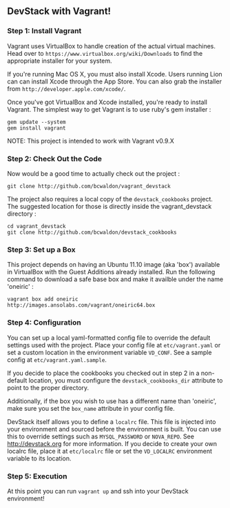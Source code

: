 ## DevStack with Vagrant!

### Step 1: Install Vagrant
Vagrant uses VirtualBox to handle creation of the actual virtual machines. Head over to `https://www.virtualbox.org/wiki/Downloads` to find the appropriate installer for your system.

If you're running Mac OS X, you must also install Xcode. Users running Lion can can install Xcode through the App Store. You can also grab the installer from `http://developer.apple.com/xcode/`.

Once you've got VirtualBox and Xcode installed, you're ready to install Vagrant. The simplest way to get Vagrant is to use ruby's gem installer :

    gem update --system
    gem install vagrant

NOTE: This project is intended to work with Vagrant v0.9.X

### Step 2: Check Out the Code
Now would be a good time to actually check out the project :

    git clone http://github.com/bcwaldon/vagrant_devstack

The project also requires a local copy of the `devstack_cookbooks` project. The suggested location for those is directly inside the vagrant\_devstack directory :

    cd vagrant_devstack
    git clone http://github.com/bcwaldon/devstack_cookbooks

### Step 3: Set up a Box
This project depends on having an Ubuntu 11.10 image (aka 'box') available in VirtualBox with the Guest Additions already installed. Run the following command to download a safe base box and make it availble under the name 'oneiric' :

    vagrant box add oneiric http://images.ansolabs.com/vagrant/oneiric64.box

### Step 4: Configuration
You can set up a local yaml-formatted config file to override the default settings used with the project. Place your config file at `etc/vagrant.yaml` or set a custom location in the environment variable `VD_CONF`. See a sample config at `etc/vagrant.yaml.sample`.

If you decide to place the cookbooks you checked out in step 2 in a non-default location, you must configure the `devstack_cookbooks_dir` attribute to point to the proper directory.

Additionally, if the box you wish to use has a different name than 'oneiric', make sure you set the `box_name` attribute in your config file.

DevStack itself allows you to define a `localrc` file. This file is injected into your environment and sourced before the environment is built. You can use this to override settings such as `MYSQL_PASSWORD` or `NOVA_REPO`. See http://devstack.org for more information. If you decide to create your own localrc file, place it at `etc/localrc` file or set the `VD_LOCALRC` environment variable to its location.

### Step 5: Execution
At this point you can run `vagrant up` and ssh into your DevStack environment!
